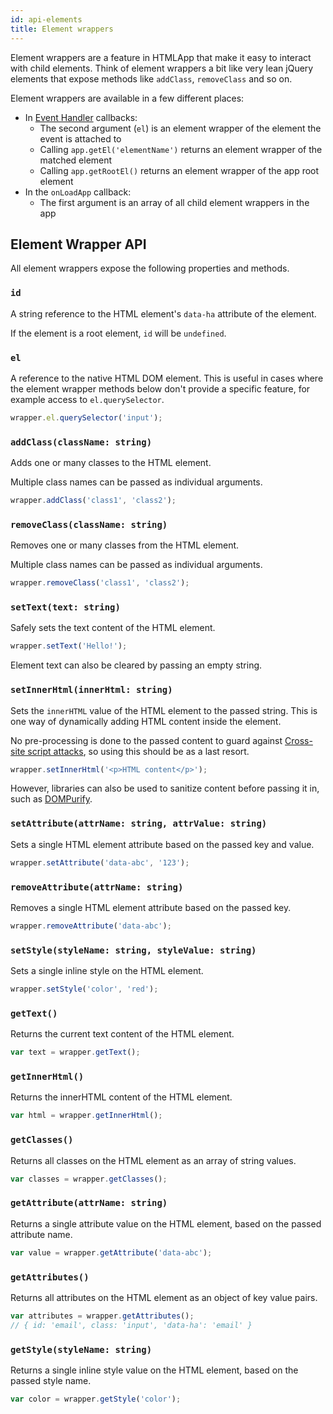 ```yaml
---
id: api-elements
title: Element wrappers
---
```


Element wrappers are a feature in HTMLApp that make
it easy to interact with child elements. Think of element
wrappers a bit like very lean jQuery elements that expose
methods like `addClass`, `removeClass` and so on.

Element wrappers are available in a few different places:

- In [Event Handler](./api-options-eventhandlers.md) callbacks:
  - The second argument (`el`) is an element wrapper of the element the
    event is attached to
  - Calling `app.getEl('elementName')` returns an element wrapper of
    the matched element
  - Calling `app.getRootEl()` returns an element wrapper of the app
    root element
- In the `onLoadApp` callback:
  - The first argument is an array of all child element wrappers
    in the app

## Element Wrapper API

All element wrappers expose the following properties
and methods.

### `id`

A string reference to the HTML element's `data-ha`
attribute of the element.

If the element is a root element, `id` will be
`undefined`.

### `el`

A reference to the native HTML DOM element. This is
useful in cases where the element wrapper methods below
don't provide a specific feature, for example access to
`el.querySelector`.

```js
wrapper.el.querySelector('input');
```

### `addClass(className: string)`

Adds one or many classes to the HTML element.

Multiple class names can be passed as individual
arguments.

```js
wrapper.addClass('class1', 'class2');
```

### `removeClass(className: string)`

Removes one or many classes from the HTML element.

Multiple class names can be passed as individual
arguments.

```js
wrapper.removeClass('class1', 'class2');
```

### `setText(text: string)`

Safely sets the text content of the HTML element.

```js
wrapper.setText('Hello!');
```

Element text can also be cleared by passing an empty
string.

### `setInnerHtml(innerHtml: string)`

Sets the `innerHTML` value of the HTML element to the
passed string. This is one way of dynamically adding
HTML content inside the element.

No pre-processing is done to the passed content to guard
against
[Cross-site script attacks](https://developer.mozilla.org/en-US/docs/Glossary/Cross-site_scripting),
so using this should be as a last resort.

```js
wrapper.setInnerHtml('<p>HTML content</p>');
```

However, libraries can also be used to sanitize content
before passing it in, such as [DOMPurify](https://github.com/cure53/DOMPurify).

### `setAttribute(attrName: string, attrValue: string)`

Sets a single HTML element attribute based on the
passed key and value.

```js
wrapper.setAttribute('data-abc', '123');
```

### `removeAttribute(attrName: string)`

Removes a single HTML element attribute based on the
passed key.

```js
wrapper.removeAttribute('data-abc');
```

### `setStyle(styleName: string, styleValue: string)`

Sets a single inline style on the HTML element.

```js
wrapper.setStyle('color', 'red');
```

### `getText()`

Returns the current text content of the HTML element.

```js
var text = wrapper.getText();
```

### `getInnerHtml()`

Returns the innerHTML content of the HTML element.

```js
var html = wrapper.getInnerHtml();
```

### `getClasses()`

Returns all classes on the HTML element as an array
of string values.

```js
var classes = wrapper.getClasses();
```

### `getAttribute(attrName: string)`

Returns a single attribute value on the HTML element,
based on the passed attribute name.

```js
var value = wrapper.getAttribute('data-abc');
```

### `getAttributes()`

Returns all attributes on the HTML element as an object
of key value pairs.

```js
var attributes = wrapper.getAttributes();
// { id: 'email', class: 'input', 'data-ha': 'email' }
```

### `getStyle(styleName: string)`

Returns a single inline style value on the HTML element,
based on the passed style name.

```js
var color = wrapper.getStyle('color');
```

